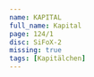 ```yaml
---
name: KAPITAL
full_name: Kapital
page: 124/1
disc: SiFoX-2
missing: true
tags: [Kapitälchen]
---
```

